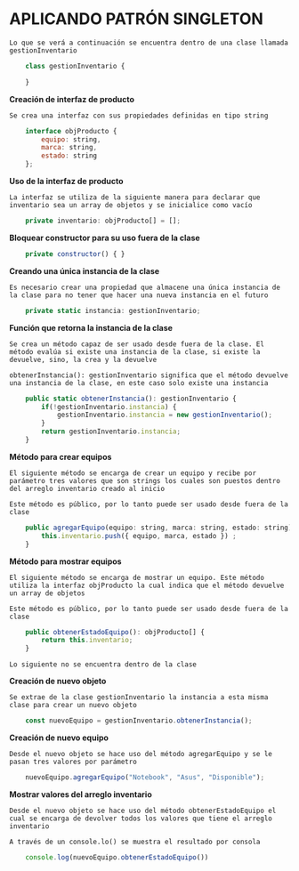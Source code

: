 # APLICANDO PATRÓN SINGLETON

```Lo que se verá a continuación se encuentra dentro de una clase llamada gestionInventario```

```javascript
    class gestionInventario {

    }
```


**Creación de interfaz de producto**

```Se crea una interfaz con sus propiedades definidas en tipo string```

```javascript
    interface objProducto { 
        equipo: string, 
        marca: string, 
        estado: string 
    };
```
**Uso de la interfaz de producto**

```La interfaz se utiliza de la siguiente manera para declarar que inventario sea un array de objetos y se inicialice como vacío```

```javascript
    private inventario: objProducto[] = [];
```

**Bloquear constructor para su uso fuera de la clase**
```javascript
    private constructor() { }
```

**Creando una única instancia de la clase**

```Es necesario crear una propiedad que almacene una única instancia de la clase para no tener que hacer una nueva instancia en el futuro```

```javascript
    private static instancia: gestionInventario;
```

**Función que retorna la instancia de la clase**

```Se crea un método capaz de ser usado desde fuera de la clase. El método evalúa si existe una instancia de la clase, si existe la devuelve, sino, la crea y la devuelve```

```obtenerInstancia(): gestionInventario significa que el método devuelve una instancia de la clase, en este caso solo existe una instancia```

```javascript
    public static obtenerInstancia(): gestionInventario {
        if(!gestionInventario.instancia) {
            gestionInventario.instancia = new gestionInventario();
        }
        return gestionInventario.instancia;
    }
```

**Método para crear equipos**

```El siguiente método se encarga de crear un equipo y recibe por parámetro tres valores que son strings los cuales son puestos dentro del arreglo inventario creado al inicio```

```Este método es público, por lo tanto puede ser usado desde fuera de la clase```

```javascript
    public agregarEquipo(equipo: string, marca: string, estado: string): void {
        this.inventario.push({ equipo, marca, estado }) ;
    }
```

**Método para mostrar equipos**

```El siguiente método se encarga de mostrar un equipo. Este método utiliza la interfaz objProducto la cual indica que el método devuelve un array de objetos```

```Este método es público, por lo tanto puede ser usado desde fuera de la clase```

```javascript
    public obtenerEstadoEquipo(): objProducto[] {
        return this.inventario;
    }
```

```Lo siguiente no se encuentra dentro de la clase```

**Creación de nuevo objeto**

```Se extrae de la clase gestionInventario la instancia a esta misma clase para crear un nuevo objeto```

```javascript
    const nuevoEquipo = gestionInventario.obtenerInstancia();
```

**Creación de nuevo equipo**

```Desde el nuevo objeto se hace uso del método agregarEquipo y se le pasan tres valores por parámetro```

```javascript
    nuevoEquipo.agregarEquipo("Notebook", "Asus", "Disponible");
```

**Mostrar valores del arreglo inventario**

```Desde el nuevo objeto se hace uso del método obtenerEstadoEquipo el cual se encarga de devolver todos los valores que tiene el arreglo inventario```

```A través de un console.lo() se muestra el resultado por consola```

```javascript
    console.log(nuevoEquipo.obtenerEstadoEquipo())
```
